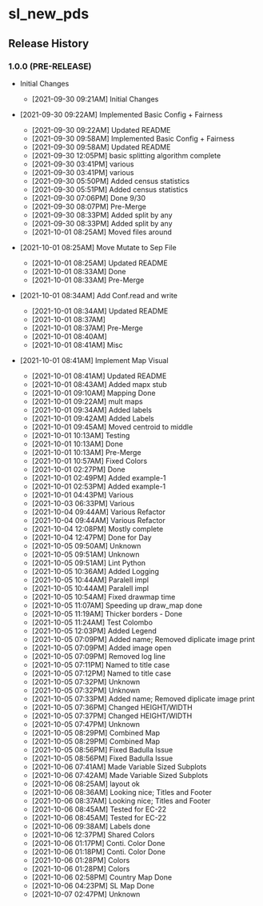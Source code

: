# sl_new_pds

## Release History

### 1.0.0 (PRE-RELEASE)
* Initial Changes  
  *  [2021-09-30 09:21AM] Initial Changes

* [2021-09-30 09:22AM] Implemented Basic Config + Fairness 
  *  [2021-09-30 09:22AM] Updated README
  *  [2021-09-30 09:58AM] Implemented Basic Config + Fairness
  *  [2021-09-30 09:58AM] Updated README
  *  [2021-09-30 12:05PM] basic splitting algorithm complete
  *  [2021-09-30 03:41PM] various
  *  [2021-09-30 03:41PM] various
  *  [2021-09-30 05:50PM] Added census statistics
  *  [2021-09-30 05:51PM] Added census statistics
  *  [2021-09-30 07:06PM] Done 9/30
  *  [2021-09-30 08:07PM] Pre-Merge
  *  [2021-09-30 08:33PM] Added split by any
  *  [2021-09-30 08:33PM] Added split by any
  *  [2021-10-01 08:25AM] Moved files around
* [2021-10-01 08:25AM] Move Mutate to Sep File
  *  [2021-10-01 08:25AM] Updated README
  *  [2021-10-01 08:33AM] Done
  *  [2021-10-01 08:33AM] Pre-Merge
* [2021-10-01 08:34AM] Add Conf.read and write
  *  [2021-10-01 08:34AM] Updated README
  *  [2021-10-01 08:37AM] 
  *  [2021-10-01 08:37AM] Pre-Merge
  *  [2021-10-01 08:40AM] 
  *  [2021-10-01 08:41AM] Misc
* [2021-10-01 08:41AM] Implement Map Visual
  *  [2021-10-01 08:41AM] Updated README
  *  [2021-10-01 08:43AM] Added mapx stub
  *  [2021-10-01 09:10AM] Mapping Done
  *  [2021-10-01 09:22AM] mult maps
  *  [2021-10-01 09:34AM] Added labels
  *  [2021-10-01 09:42AM] Added Labels
  *  [2021-10-01 09:45AM] Moved centroid to middle
  *  [2021-10-01 10:13AM] Testing
  *  [2021-10-01 10:13AM] Done
  *  [2021-10-01 10:13AM] Pre-Merge
  *  [2021-10-01 10:57AM] Fixed Colors
  *  [2021-10-01 02:27PM] Done
  *  [2021-10-01 02:49PM] Added example-1
  *  [2021-10-01 02:53PM] Added example-1
  *  [2021-10-01 04:43PM] Various
  *  [2021-10-03 06:33PM] Various
  *  [2021-10-04 09:44AM] Various Refactor
  *  [2021-10-04 09:44AM] Various Refactor
  *  [2021-10-04 12:08PM] Mostly complete
  *  [2021-10-04 12:47PM] Done for Day
  *  [2021-10-05 09:50AM] Unknown
  *  [2021-10-05 09:51AM] Unknown
  *  [2021-10-05 09:51AM] Lint Python
  *  [2021-10-05 10:36AM] Added Logging
  *  [2021-10-05 10:44AM] Paralell impl
  *  [2021-10-05 10:44AM] Paralell impl
  *  [2021-10-05 10:54AM] Fixed drawmap time
  *  [2021-10-05 11:07AM] Speeding up draw_map done
  *  [2021-10-05 11:19AM] Thicker borders - Done
  *  [2021-10-05 11:24AM] Test Colombo
  *  [2021-10-05 12:03PM] Added Legend
  *  [2021-10-05 07:09PM] Added name; Removed diplicate image print
  *  [2021-10-05 07:09PM] Added image open
  *  [2021-10-05 07:09PM] Removed log line
  *  [2021-10-05 07:11PM] Named to title case
  *  [2021-10-05 07:12PM] Named to title case
  *  [2021-10-05 07:32PM] Unknown
  *  [2021-10-05 07:32PM] Unknown
  *  [2021-10-05 07:33PM] Added name; Removed diplicate image print
  *  [2021-10-05 07:36PM] Changed HEIGHT/WIDTH
  *  [2021-10-05 07:37PM] Changed HEIGHT/WIDTH
  *  [2021-10-05 07:47PM] Unknown
  *  [2021-10-05 08:29PM] Combined Map
  *  [2021-10-05 08:29PM] Combined Map
  *  [2021-10-05 08:56PM] Fixed Badulla Issue
  *  [2021-10-05 08:56PM] Fixed Badulla Issue
  *  [2021-10-06 07:41AM] Made Variable Sized Subplots
  *  [2021-10-06 07:42AM] Made Variable Sized Subplots
  *  [2021-10-06 08:25AM] layout ok
  *  [2021-10-06 08:36AM] Looking nice; Titles and Footer
  *  [2021-10-06 08:37AM] Looking nice; Titles and Footer
  *  [2021-10-06 08:45AM] Tested for EC-22
  *  [2021-10-06 08:45AM] Tested for EC-22
  *  [2021-10-06 09:38AM] Labels done
  *  [2021-10-06 12:37PM] Shared Colors
  *  [2021-10-06 01:17PM] Conti. Color Done
  *  [2021-10-06 01:18PM] Conti. Color Done
  *  [2021-10-06 01:28PM] Colors
  *  [2021-10-06 01:28PM] Colors
  *  [2021-10-06 02:58PM] Country Map Done
  *  [2021-10-06 04:23PM] SL Map Done
  *  [2021-10-07 02:47PM] Unknown
